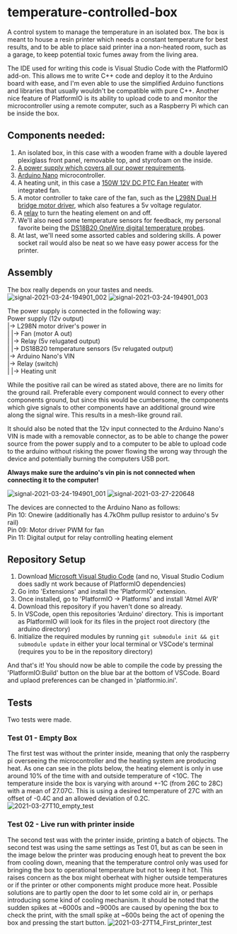 # temperature-controlled-box
A control system to manage the temperature in an isolated box.
The box is meant to house a resin printer which needs a constant temperature for best results, and to be able to place said printer ina a non-heated room, such as a garage, to keep potential toxic fumes away from the living area.

The IDE used for writing this code is Visual Studio Code with the PlatformIO add-on. This allows me to write C++ code and deploy it to the Arduino board with ease, and I'm even able to use the simplified Arduino functions and libraries that usually wouldn't be compatible with pure C++. Another nice feature of PlatformIO is its ability to upload code to and monitor the microcontroller using a remote computer, such as a Raspberry Pi which can be inside the box.

## Components needed:
1. An isolated box, in this case with a wooden frame with a double layered plexiglass front panel, removable top, and styrofoam on the inside.
2. [A power supply which covers all our power requirements](https://www.amazon.de/gp/product/B07BLR16PB/ref=ppx_yo_dt_b_asin_title_o00_s00?ie=UTF8&psc=1).
3. [Arduino Nano](https://www.banggood.com/Geekcreit-ATmega328P-Nano-V3-Module-Improved-Version-No-Cable-Development-Board-Geekcreit-for-Arduino-products-that-work-with-official-Arduino-boards-p-959231.html?cur_warehouse=CN&rmmds=search) microcontroller.
4. A heating unit, in this case a [150W 12V DC PTC Fan Heater](https://www.banggood.com/150W-12V-DC-PTC-Fan-Heater-Constant-Temperature-With-Connection-Cable-p-1120251.html?cur_warehouse=CN&rmmds=search) with integrated fan.
5. A motor controller to take care of the fan, such as the [L298N Dual H bridge motor driver](https://www.banggood.com/Wholesale-L298N-Dual-H-Bridge-Stepper-Motor-Driver-Board-p-42826.html?cur_warehouse=CN&rmmds=search), which also features a 5v voltage regulator.
6. A [relay](https://www.banggood.com/3Pcs-5V-Relay-5-12V-TTL-Signal-1-Channel-Module-High-Level-Expansion-Board-p-1178211.html?cur_warehouse=CN&rmmds=search) to turn the heating element on and off.
7. We'll also need some temperature sensors for feedback, my personal favorite being the [DS18B20 OneWire digital temperature probes](https://www.banggood.com/DS18B20-Waterproof-Digital-Temperature-Temp-Sensor-Probe-1M-2M-3M-5M-10M-15M-p-1211828.html?cur_warehouse=CN&ID=45763&rmmds=search).
8. At last, we'll need some assorted cables and soldering skills. A power socket rail would also be neat so we have easy power access for the printer.

## Assembly
The box really depends on your tastes and needs.
![signal-2021-03-24-194901_002](https://user-images.githubusercontent.com/25606661/112367431-30895d80-8cda-11eb-955a-b8b967ac7dbb.jpeg)
![signal-2021-03-24-194901_003](https://user-images.githubusercontent.com/25606661/112367433-3121f400-8cda-11eb-8844-0a34f85c6d95.jpeg)

The power supply is connected in the following way:  
Power supply (12v output)  
|-> L298N motor driver's power in  
| |-> Fan (motor A out)  
| |-> Relay (5v relugated output)  
| |-> DS18B20 temperature sensors (5v relugated output)  
|-> Arduino Nano's VIN  
|-> Relay (switch)  
| |-> Heating unit  

While the positive rail can be wired as stated above, there are no limits for the ground rail. Preferable every component would connect to every other components ground, but since this would be cumbersome, the components which give signals to other components have an additional ground wire along the signal wire. This results in a mesh-like ground rail.

It should also be noted that the 12v input connected to the Arduino Nano's VIN is made with a removable connector, as to be able to change the power source from the power supply and to a computer to be able to upload code to the arduino without risking the power flowing the wrong way through the device and potentially burning the computers USB port. 

**Always make sure the arduino's vin pin is not connected when connecting it to the computer!**

![signal-2021-03-24-194901_001](https://user-images.githubusercontent.com/25606661/112367429-2ff0c700-8cda-11eb-82a0-a78cce96e969.jpeg)
![signal-2021-03-27-220648](https://user-images.githubusercontent.com/25606661/112734892-d3471380-8f48-11eb-9a5a-19a19f92f553.jpeg)

The devices are connected to the Arduino Nano as follows:  
  Pin 10: Onewire (additionally has 4.7kOhm pullup resistor to arduino's 5v rail)  
  Pin 09: Motor driver PWM for fan  
  Pin 11: Digital output for relay controlling heating element

  
## Repository Setup
  1. Download [Microsoft Visual Studio Code](https://code.visualstudio.com/) (and no, Visual Studio Codium does sadly nt work because of PlatformIO dependencies)
  2. Go into 'Extensions' and install the 'PlatformIO' extension.
  3. Once installed, go to 'PlatformIO -> Platforms' and install 'Atmel AVR'
  4. Download this repository if you haven't done so already.
  5. In VSCode, open this repositories 'Arduino' directory. This is important as PlatformIO will look for its files in the project root directory (the arduino directory)
  6. Initialize the required modules by running `git submodule init && git submodule update` in either your local terminal or VSCode's terminal (requires you to be in the repository directory)

And that's it! You should now be able to compile the code by pressing the 'PlatformIO:Build' button on the blue bar at the bottom of VSCode. Board and uplaod preferences can be changed in 'platformio.ini'.


## Tests
Two tests were made. 

### Test 01 - Empty Box
The first test was without the printer inside, meaning that only the raspberry pi overseeing the microcontroller and the heating system are producing heat. As one can see in the plots below, the heating element is only in use around 10% of the time with and outside temperature of <10C. The temperature inside the box is varying with around +-1C (from 26C to 28C) with a mean of 27.07C. This is using a desired temperature of 27C with an offset of -0.4C and an allowed deviation of 0.2C.
![2021-03-27T10_empty_test](https://user-images.githubusercontent.com/25606661/112734271-fc65a500-8f44-11eb-9e64-c7fa682b964e.png)


### Test 02 - Live run with printer inside
The second test was with the printer inside, printing a batch of objects. The second test was using the same settings as Test 01, but as can be seen in the image below the printer was producing enough heat to prevent the box from cooling down, meaning that the temperature control only was used for bringing the box to operational temperature but not to keep it hot. This raises concern as the box might oberheat with higher outside temperatures or if the printer or other components might produce more heat. Possible solutions are to partly open the door to let some cold air in, or perhaps introducing some kind of cooling mechanism.
It should be noted that the sudden spikes at ~6000s and ~9000s are caused by opening the box to check the print, with the small spike at ~600s being the act of opening the box and pressing the start button.
![2021-03-27T14_First_printer_test](https://user-images.githubusercontent.com/25606661/112734319-4f3f5c80-8f45-11eb-8d3c-6685207f6c76.png)



